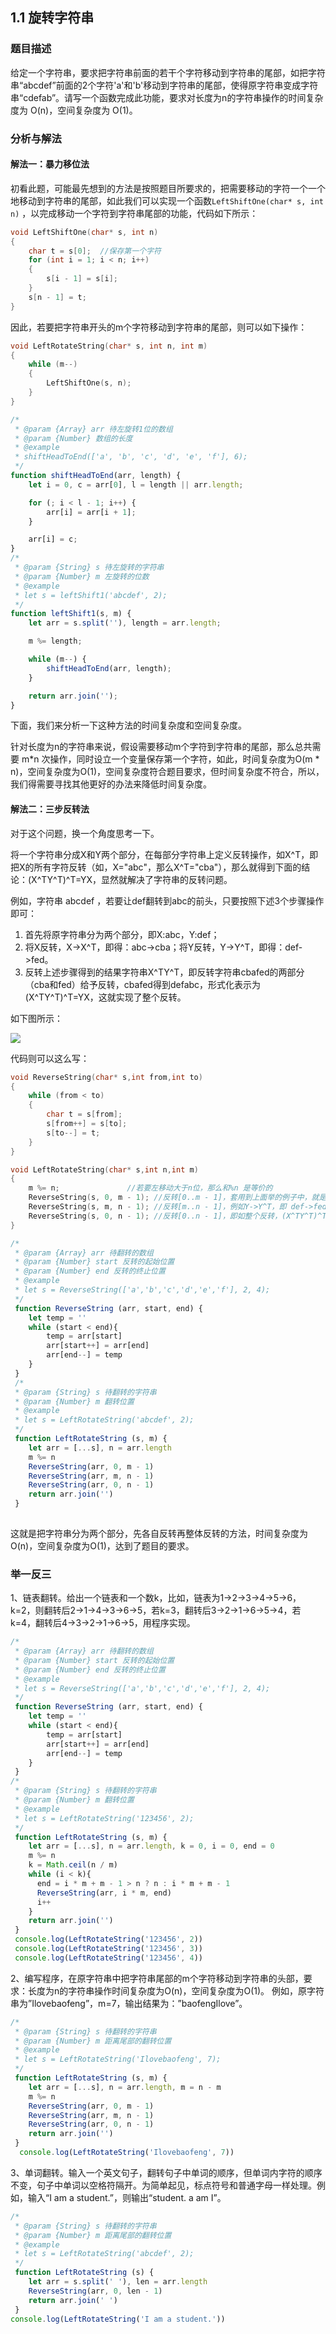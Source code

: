 ## 1.1 旋转字符串

### 题目描述

给定一个字符串，要求把字符串前面的若干个字符移动到字符串的尾部，如把字符串“abcdef”前面的2个字符'a'和'b'移动到字符串的尾部，使得原字符串变成字符串“cdefab”。请写一个函数完成此功能，要求对长度为n的字符串操作的时间复杂度为 O(n)，空间复杂度为 O(1)。


### 分析与解法
#### 解法一：暴力移位法

初看此题，可能最先想到的方法是按照题目所要求的，把需要移动的字符一个一个地移动到字符串的尾部，如此我们可以实现一个函数`LeftShiftOne(char* s, int n)` ，以完成移动一个字符到字符串尾部的功能，代码如下所示：
```c
void LeftShiftOne(char* s, int n)
{
    char t = s[0];  //保存第一个字符
    for (int i = 1; i < n; i++)
    {
        s[i - 1] = s[i];
    }
    s[n - 1] = t;
}
```

因此，若要把字符串开头的m个字符移动到字符串的尾部，则可以如下操作：

```c
void LeftRotateString(char* s, int n, int m)
{
    while (m--)
    {
        LeftShiftOne(s, n);
    }
}
```
```javascript
/*
 * @param {Array} arr 待左旋转1位的数组
 * @param {Number} 数组的长度
 * @example
 * shiftHeadToEnd(['a', 'b', 'c', 'd', 'e', 'f'], 6);
 */
function shiftHeadToEnd(arr, length) {
    let i = 0, c = arr[0], l = length || arr.length;

    for (; i < l - 1; i++) {
        arr[i] = arr[i + 1];
    }

    arr[i] = c;
}
/*
 * @param {String} s 待左旋转的字符串
 * @param {Number} m 左旋转的位数
 * @example
 * let s = leftShift1('abcdef', 2);
 */
function leftShift1(s, m) {
    let arr = s.split(''), length = arr.length;

    m %= length;

    while (m--) {
        shiftHeadToEnd(arr, length);
    }

    return arr.join('');
}
```

下面，我们来分析一下这种方法的时间复杂度和空间复杂度。

针对长度为n的字符串来说，假设需要移动m个字符到字符串的尾部，那么总共需要 m*n 次操作，同时设立一个变量保存第一个字符，如此，时间复杂度为O(m * n)，空间复杂度为O(1)，空间复杂度符合题目要求，但时间复杂度不符合，所以，我们得需要寻找其他更好的办法来降低时间复杂度。

#### 解法二：三步反转法

对于这个问题，换一个角度思考一下。

将一个字符串分成X和Y两个部分，在每部分字符串上定义反转操作，如X^T，即把X的所有字符反转（如，X="abc"，那么X^T="cba"），那么就得到下面的结论：(X^TY^T)^T=YX，显然就解决了字符串的反转问题。

例如，字符串 abcdef ，若要让def翻转到abc的前头，只要按照下述3个步骤操作即可：

1. 首先将原字符串分为两个部分，即X:abc，Y:def；
2. 将X反转，X->X^T，即得：abc->cba；将Y反转，Y->Y^T，即得：def->fed。
3. 反转上述步骤得到的结果字符串X^TY^T，即反转字符串cbafed的两部分（cba和fed）给予反转，cbafed得到defabc，形式化表示为(X^TY^T)^T=YX，这就实现了整个反转。

如下图所示：

![](../images/1/3.jpeg)

代码则可以这么写：
```c
void ReverseString(char* s,int from,int to)
{
    while (from < to)
    {
        char t = s[from];
        s[from++] = s[to];
        s[to--] = t;
    }
}

void LeftRotateString(char* s,int n,int m)
{
    m %= n;               //若要左移动大于n位，那么和%n 是等价的
    ReverseString(s, 0, m - 1); //反转[0..m - 1]，套用到上面举的例子中，就是X->X^T，即 abc->cba
    ReverseString(s, m, n - 1); //反转[m..n - 1]，例如Y->Y^T，即 def->fed
    ReverseString(s, 0, n - 1); //反转[0..n - 1]，即如整个反转，(X^TY^T)^T=YX，即 cbafed->defabc。
}
```
```javascript
/*
 * @param {Array} arr 待翻转的数组
 * @param {Number} start 反转的起始位置
 * @param {Number} end 反转的终止位置
 * @example
 * let s = ReverseString(['a','b','c','d','e','f'], 2, 4);
 */
 function ReverseString (arr, start, end) {
    let temp = ''
    while (start < end){
        temp = arr[start]
        arr[start++] = arr[end]
        arr[end--] = temp
    }
 }
 /*
 * @param {String} s 待翻转的字符串
 * @param {Number} m 翻转位置
 * @example
 * let s = LeftRotateString('abcdef', 2);
 */
 function LeftRotateString (s, m) {
    let arr = [...s], n = arr.length
    m %= n
    ReverseString(arr, 0, m - 1)
    ReverseString(arr, m, n - 1)
    ReverseString(arr, 0, n - 1)
    return arr.join('')
 }
 
```
这就是把字符串分为两个部分，先各自反转再整体反转的方法，时间复杂度为O(n)，空间复杂度为O(1)，达到了题目的要求。

### 举一反三

1、链表翻转。给出一个链表和一个数k，比如，链表为1→2→3→4→5→6，k=2，则翻转后2→1→4→3→6→5，若k=3，翻转后3→2→1→6→5→4，若k=4，翻转后4→3→2→1→6→5，用程序实现。
```javascript
/*
 * @param {Array} arr 待翻转的数组
 * @param {Number} start 反转的起始位置
 * @param {Number} end 反转的终止位置
 * @example
 * let s = ReverseString(['a','b','c','d','e','f'], 2, 4);
 */
 function ReverseString (arr, start, end) {
    let temp = ''
    while (start < end){
        temp = arr[start]
        arr[start++] = arr[end]
        arr[end--] = temp
    }
 }
/*
 * @param {String} s 待翻转的字符串
 * @param {Number} m 翻转位置
 * @example
 * let s = LeftRotateString('123456', 2);
 */
 function LeftRotateString (s, m) {
    let arr = [...s], n = arr.length, k = 0, i = 0, end = 0
    m %= n
    k = Math.ceil(n / m)
    while (i < k){
      end = i * m + m - 1 > n ? n : i * m + m - 1
      ReverseString(arr, i * m, end)
      i++
    }
    return arr.join('')
 } 
 console.log(LeftRotateString('123456', 2))
 console.log(LeftRotateString('123456', 3))
 console.log(LeftRotateString('123456', 4))
```

2、编写程序，在原字符串中把字符串尾部的m个字符移动到字符串的头部，要求：长度为n的字符串操作时间复杂度为O(n)，空间复杂度为O(1)。
例如，原字符串为”Ilovebaofeng”，m=7，输出结果为：”baofengIlove”。
```javascript
/*
 * @param {String} s 待翻转的字符串
 * @param {Number} m 距离尾部的翻转位置
 * @example
 * let s = LeftRotateString('Ilovebaofeng', 7);
 */
 function LeftRotateString (s, m) {
    let arr = [...s], n = arr.length, m = n - m
    m %= n
    ReverseString(arr, 0, m - 1)
    ReverseString(arr, m, n - 1)
    ReverseString(arr, 0, n - 1)
    return arr.join('')
 }
  console.log(LeftRotateString('Ilovebaofeng', 7))
```
3、单词翻转。输入一个英文句子，翻转句子中单词的顺序，但单词内字符的顺序不变，句子中单词以空格符隔开。为简单起见，标点符号和普通字母一样处理。例如，输入“I am a student.”，则输出“student. a am I”。
```javascript
/*
 * @param {String} s 待翻转的字符串
 * @param {Number} m 距离尾部的翻转位置
 * @example
 * let s = LeftRotateString('abcdef', 2);
 */
 function LeftRotateString (s) {
    let arr = s.split(' '), len = arr.length
    ReverseString(arr, 0, len - 1)
    return arr.join(' ')
 }
console.log(LeftRotateString('I am a student.'))
```